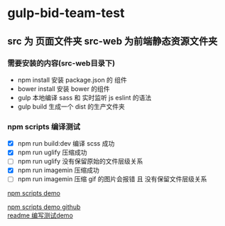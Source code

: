 # gulp-bid-team-test
## src 为 页面文件夹  src-web 为前端静态资源文件夹


### 需要安装的内容(src-web目录下)
* npm install 安装 package.json 的 组件
* bower install 安装 bower 的组件
* gulp 本地编译 sass 和 实时监听 js eslint 的语法
* gulp build 生成一个 dist 的生产文件夹

### npm scripts 编译测试
- [x] npm run build:dev 编译 scss 成功
- [x] npm run uglify 压缩成功 
- [ ]  npm run uglify 没有保留原始的文件层级关系
- [x] npm run imagemin 压缩成功
- [ ]  npm run imagemin 压缩 gif 的图片会报错 且 没有保留文件层级关系

[npm scripts demo ](http://www.cnblogs.com/zldream1106/p/5204599.html) <br> 

[npm scripts demo github](https://github.com/damonbauer/npm-build-boilerplate/blob/master/package.json)<br>
[readme 编写测试demo ](https://github.com/guodongxiaren/README/blob/master/README.md)



